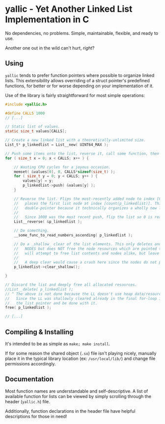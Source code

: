 # yallic - Yet Another Linked List Implementation in C

No dependencies, no problems. Simple, maintainable, flexible, and ready to use.

Another one out in the wild can't hurt, _right_?


## Using

`yallic` tends to prefer function pointers where possible to organize linked lists. This
extensibility allows overriding of a struct pointer's predefined functions, for better or
for worse depending on your implementation of it.

Use of the library is fairly straightforward for most simple operations:
```c
#include <yallic.h>

#define CALLS 1000
// [...]

// Static list of values.
static size_t values[CALLS];

// Create a new linked list with a theoretically-unlimited size.
List_t* p_linkedlist = List__new( UINT64_MAX );

// Push some items onto the list, reverse it, call some function, then clear it: 1000x.
for ( size_t x = 0; x < CALLS; x++ ) {

    // Wasting CPU cycles for a joyous occasion.
    memset( &values[0], 0, CALLS*sizeof(size_t) );
    for ( size_t y = 0; y < CALLS; y++ ) {
        values[y] = y;
        p_linkedlist->push( &values[y] );
    }

    // Reverse the list. Flips the most-recently added node to index [0] and
    //   places the first list node at index [count(p_linkedlist)]. This uses a
    //   double-pointer because it technically organizes a wholly new list.
    //
    //   Since 1000 was the most recent push, flip the list so 0 is read up to 1000.
    List__reverse( &p_linkedlist );

    // Do something.
    __some_func_to_read_numbers_ascending( p_linkedlist );

    // Do a _shallow_ clear of the list elements. This only deletes and frees all list
    //   NODES but does NOT free the node resources which are pointed to. A _deep_ clear
    //   will attempt to free list contents and nodes alike, but leave the list ptr intact.
    //
    //   A deep clear would cause a crash here since the nodes do not point to heap data.
    p_linkedlist->clear_shallow();

}

// Discard the list and deeply free all allocated resources.
//List__delete( p_linkedlist );
// ^ The above is not done because the LL doesn't use heap data/resources.
//   Since the LL was shallowly cleared already in the final for-loop iteration, just free
//   the list pointer and be done with it.
free( p_linkedlist );

// [...]
```

## Compiling & Installing

It's intended to be as simple as `make; make install`.

If for some reason the shared object (`.so`) file isn't playing nicely, manually place it in the
typical library location (ex: `/usr/local/lib/`) and change file permissions accordingly.


## Documentation

Most function names are understandable and self-descriptive.
A list of available function for lists can be viewed by simply scrolling through the header (`yallic.h`) file.

Additionally, function declarations in the header file have helpful descriptions for those in need!

